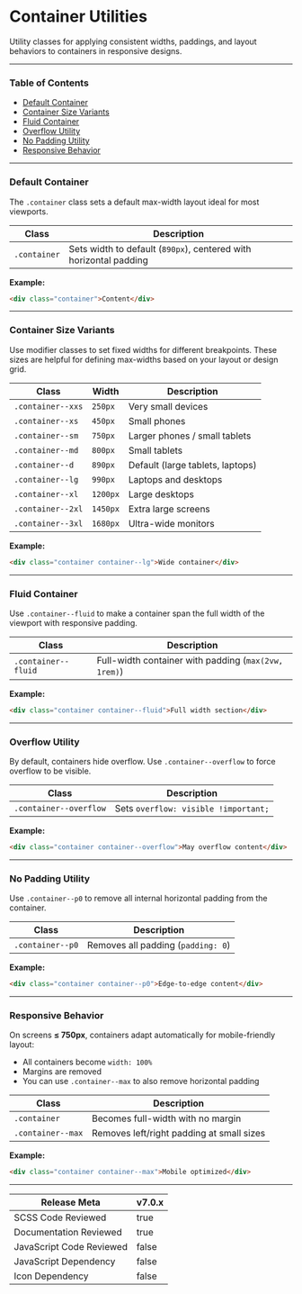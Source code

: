 # Container Utilities

Utility classes for applying consistent widths, paddings, and layout behaviors to containers in responsive designs.

---

### Table of Contents

- [Default Container](#default-container)
- [Container Size Variants](#container-size-variants)
- [Fluid Container](#fluid-container)
- [Overflow Utility](#overflow-utility)
- [No Padding Utility](#no-padding-utility)
- [Responsive Behavior](#responsive-behavior)

---

### Default Container

The `.container` class sets a default max-width layout ideal for most viewports.

| Class        | Description                                                       | 
| ------------ | ----------------------------------------------------------------- |
| `.container` | Sets width to default (`890px`), centered with horizontal padding |

**Example:**

```html
<div class="container">Content</div>
```

---

### Container Size Variants

Use modifier classes to set fixed widths for different breakpoints. These sizes are helpful for defining max-widths based on your layout or design grid.

| Class             | Width    | Description                      | 
| ----------------- | -------- | -------------------------------- |
| `.container--xxs` | `250px`  | Very small devices               |
| `.container--xs`  | `450px`  | Small phones                     |
| `.container--sm`  | `750px`  | Larger phones / small tablets    |
| `.container--md`  | `800px`  | Small tablets                    |
| `.container--d`   | `890px`  | Default (large tablets, laptops) |
| `.container--lg`  | `990px`  | Laptops and desktops             |
| `.container--xl`  | `1200px` | Large desktops                   |
| `.container--2xl` | `1450px` | Extra large screens              |
| `.container--3xl` | `1680px` | Ultra-wide monitors              |

**Example:**

```html
<div class="container container--lg">Wide container</div>
```

---

### Fluid Container

Use `.container--fluid` to make a container span the full width of the viewport with responsive padding.

| Class               | Description                                          | 
| ------------------- | ---------------------------------------------------- |
| `.container--fluid` | Full-width container with padding (`max(2vw, 1rem)`) |

**Example:**

```html
<div class="container container--fluid">Full width section</div>
```

---

### Overflow Utility

By default, containers hide overflow. Use `.container--overflow` to force overflow to be visible.

| Class                  | Description                          | 
| ---------------------- | ------------------------------------ |
| `.container--overflow` | Sets `overflow: visible !important;` |

**Example:**

```html
<div class="container container--overflow">May overflow content</div>
```

---

### No Padding Utility

Use `.container--p0` to remove all internal horizontal padding from the container.

| Class            | Description                        | 
| ---------------- | ---------------------------------- |
| `.container--p0` | Removes all padding (`padding: 0`) |

**Example:**

```html
<div class="container container--p0">Edge-to-edge content</div>
```

---

### Responsive Behavior

On screens **≤ 750px**, containers adapt automatically for mobile-friendly layout:

- All containers become `width: 100%`
- Margins are removed
- You can use `.container--max` to also remove horizontal padding

| Class             | Description                               | 
| ----------------- | ----------------------------------------- |
| `.container`      | Becomes full-width with no margin         |
| `.container--max` | Removes left/right padding at small sizes |

**Example:**

```html
<div class="container container--max">Mobile optimized</div>
```

---

| Release Meta             | v7.0.x |
| ------------------------ | ------ |
| SCSS Code Reviewed       | true   |
| Documentation Reviewed   | true   |
| JavaScript Code Reviewed | false  |
| JavaScript Dependency    | false  |
| Icon Dependency          | false  | 
